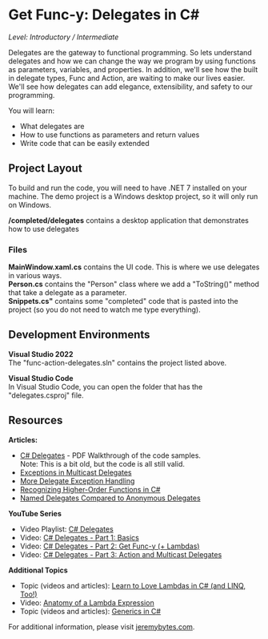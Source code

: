 # Get Func-y: Delegates in C#

*Level: Introductory / Intermediate*  

Delegates are the gateway to functional programming. So lets understand delegates and how we can change the way we program by using functions as parameters, variables, and properties. In addition, we'll see how the built in delegate types, Func and Action, are waiting to make our lives easier. We'll see how delegates can add elegance, extensibility, and safety to our programming.

You will learn:
* What delegates are  
* How to use functions as parameters and return values  
* Write code that can be easily extended  

## Project Layout
To build and run the code, you will need to have .NET 7 installed on your machine. The demo project is a Windows desktop project, so it will only run on Windows.

**/completed/delegates** contains a desktop application that demonstrates how to use delegates  

### Files
**MainWindow.xaml.cs** contains the UI code. This is where we use delegates in various ways.  
**Person.cs** contains the "Person" class where we add a "ToString()" method that take a delegate as a parameter.  
**Snippets.cs"** contains some "completed" code that is pasted into the project (so you do not need to watch me type everything).  

## Development Environments
**Visual Studio 2022**  
The "func-action-delegates.sln" contains the project listed above.

**Visual Studio Code**  
In Visual Studio Code, you can open the folder that has the "delegates.csproj" file.

## Resources

**Articles:**  
* [C# Delegates](http://www.jeremybytes.com/Downloads/GetFuncyWithDelegates.pdf) - PDF Walkthrough of the code samples.  
Note: This is a bit old, but the code is all still valid.
* [Exceptions in Multicast Delegates](http://jeremybytes.blogspot.com/2011/11/exceptions-in-multi-cast-delegates.html)  
* [More Delegate Exception Handling](http://jeremybytes.blogspot.com/2013/03/more-delegate-exception-handling.html)  
* [Recognizing Higher-Order Functions in C#](http://jeremybytes.blogspot.com/2014/06/recognizing-higher-order-function-in-c.html)  
* [Named Delegates Compared to Anonymous Delegates](http://jeremybytes.blogspot.com/2015/03/named-delegates-compared-to-anonymous.html)  

**YouTube Series**  
* Video Playlist: [C# Delegates](https://www.youtube.com/watch?v=cQ5qF9PmyCQ)  
* Video: [C# Delegates - Part 1: Basics](http://www.youtube.com/watch?v=v6Zb0nD7PHA)  
* Video: [C# Delegates - Part 2: Get Func-y (+ Lambdas)](http://www.youtube.com/watch?v=0nd-tcQcslc)  
* Video: [C# Delegates - Part 3: Action and Multicast Delegates](http://www.youtube.com/watch?v=0qnwc5XqVs0)  

**Additional Topics**  
* Topic (videos and articles): [Learn to Love Lambdas in C# (and LINQ, Too!)](http://www.jeremybytes.com/Demos.aspx#LLL)  
* Video: [Anatomy of a Lambda Expression](http://www.youtube.com/watch?v=WJItr-ecdCE)  
* Topic (videos and articles): [Generics in C#](http://www.jeremybytes.com/Demos.aspx#GEN)  

For additional information, please visit [jeremybytes.com](http://www.jeremybytes.com).